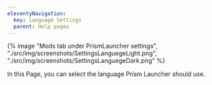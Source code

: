 ```yaml
---
eleventyNavigation:
  key: Language Settings
  parent: Help pages
---
```


<div class="row">
  <div class="column">
      {% image "Mods tab under PrismLauncher settings", "./src/img/screenshots/SettingsLanguegeLight.png", "./src/img/screenshots/SettingsLanguegeDark.png" %}
  </div>
</div>

In this Page, you can select the language Prism Launcher should use.
